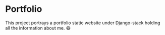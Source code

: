 # Portfolio
This project portrays a portfolio static website under Django-stack holding all the information about me. 😄
